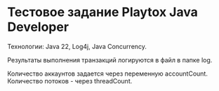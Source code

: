 # Тестовое задание Playtox Java Developer

Технологии: Java 22, Log4j, Java Concurrency.

Результаты выполнения транзакций логируются в файл в папке log.

Количество аккаунтов задается через переменную accountCount. Количество потоков - через threadCount.